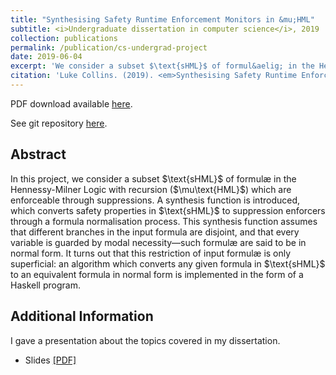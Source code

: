 ```yaml
---
title: "Synthesising Safety Runtime Enforcement Monitors in &mu;HML"
subtitle: <i>Undergraduate dissertation in computer science</i>, 2019
collection: publications
permalink: /publication/cs-undergrad-project
date: 2019-06-04
excerpt: 'We consider a subset $\text{sHML}$ of formul&aelig; in the Hennessy-Milner Logic with recursion ($\mu\textrm{HML}$) which are enforcable through suppressions'
citation: 'Luke Collins. (2019). <em>Synthesising Safety Runtime Enforcement Monitors in &mu;HML</em>.'
---
```


<p>PDF download available <a href="/files/cs-apt.pdf">here</a>.</p>
<p>See git repository <a href="https://github.com/drmenguin/shml-normaliser/tree/master">here</a>.</p>

## Abstract
<p>In this project, we consider a subset $\text{sHML}$ of formul&aelig; in the Hennessy-Milner Logic with recursion ($\mu\text{HML}$) which are enforceable through suppressions. A synthesis function is introduced, which converts safety properties in $\text{sHML}$ to suppression enforcers through a formula normalisation process. This synthesis function assumes that different branches in the input formula are disjoint, and that every variable is guarded by modal necessity&mdash;such formul&aelig; are said to be in normal form. It turns out that this restriction of input formul&aelig; is only superficial: an algorithm which converts any given formula in $\text{sHML}$ to an equivalent formula in normal form is implemented in the form of a Haskell program.</p>

## Additional Information
I gave a presentation about the topics covered in my dissertation.

 - Slides [[PDF]](/files/cs-apt-slides.pdf)
